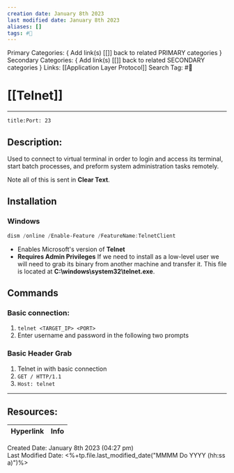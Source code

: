 ```yaml
---
creation date: January 8th 2023
last modified date: January 8th 2023
aliases: []
tags: #🧰
---
```


Primary Categories: { Add link(s) [[]] back to related PRIMARY categories }
Secondary Categories:  { Add link(s) [[]] back to related SECONDARY categories }
Links: [[Application Layer Protocol]]
Search Tag: #🧰  

# [[Telnet]]  
___
```ad-port
title:Port: 23
```

## Description:
Used to connect to virtual terminal in order to login and access its terminal, start batch processes, and preform system administration tasks remotely.

Note all of this is sent in **Clear Text**.

## Installation
### Windows
```Powershell
dism /online /Enable-Feature /FeatureName:TelnetClient
```
- Enables Microsoft's version of **Telnet**
- **Requires Admin Privileges**
If we need to install as a low-level user we will need to grab its binary from another machine and transfer it. This file is located at **C:\windows\system32\telnet.exe**.

## Commands
### Basic connection:
1. `telnet <TARGET_IP> <PORT>`
2. Enter username and password in the following two prompts
### Basic Header Grab
1. Telnet in with basic connection
2. `GET / HTTP/1.1`
3. `Host: telnet`




___

## Resources:

| Hyperlink | Info |
| --------- | ---- |


Created Date: January 8th 2023 (04:27 pm)  
Last Modified Date: <%+tp.file.last_modified_date("MMMM Do YYYY (hh:ss a)")%>
